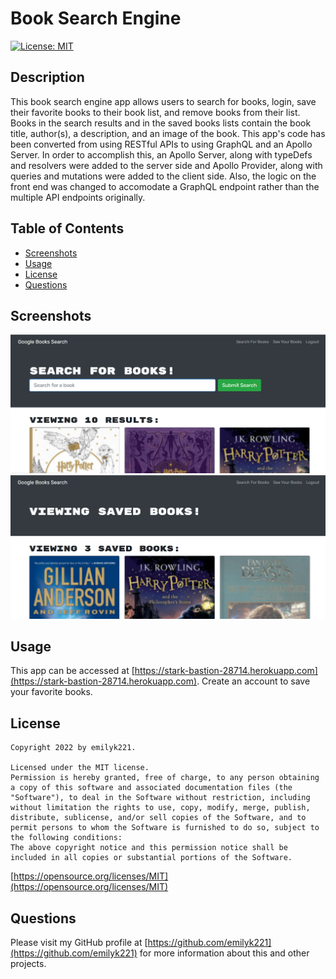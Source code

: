 
  # Book Search Engine
  [![License: MIT](https://img.shields.io/badge/License-MIT-yellow.svg)](https://opensource.org/licenses/MIT)

  ## Description
  This book search engine app allows users to search for books, login, save their favorite books to their book list, and remove books from their list. Books in the search results and in the saved books lists contain the book title, author(s), a description, and an image of the book. This app's code has been converted from using RESTful APIs to using GraphQL and an Apollo Server. In order to accomplish this, an Apollo Server, along with typeDefs and resolvers were added to the server side and Apollo Provider, along with queries and mutations were added to the client side. Also, the logic on the front end was changed to accomodate a GraphQL endpoint rather than the multiple API endpoints originally.

  ## Table of Contents
  * [Screenshots](#screenshots)
  * [Usage](#usage)
  * [License](#license)
  * [Questions](#questions)

  ## Screenshots
  ![Search for a book](images/Screenshot1.png)
  ![Saved books](images/Screenshot2.png)

  ## Usage
  This app can be accessed at [https://stark-bastion-28714.herokuapp.com](https://stark-bastion-28714.herokuapp.com). Create an account to save your favorite books.

  ## License
  
    Copyright 2022 by emilyk221.

    Licensed under the MIT license.
    Permission is hereby granted, free of charge, to any person obtaining a copy of this software and associated documentation files (the "Software"), to deal in the Software without restriction, including without limitation the rights to use, copy, modify, merge, publish, distribute, sublicense, and/or sell copies of the Software, and to permit persons to whom the Software is furnished to do so, subject to the following conditions:
    The above copyright notice and this permission notice shall be included in all copies or substantial portions of the Software.
    
  [https://opensource.org/licenses/MIT](https://opensource.org/licenses/MIT)

  ## Questions
  Please visit my GitHub profile at [https://github.com/emilyk221](https://github.com/emilyk221) for more information about this and other projects.